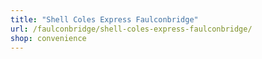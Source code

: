 ```yaml
---
title: "Shell Coles Express Faulconbridge"
url: /faulconbridge/shell-coles-express-faulconbridge/
shop: convenience
---
```

